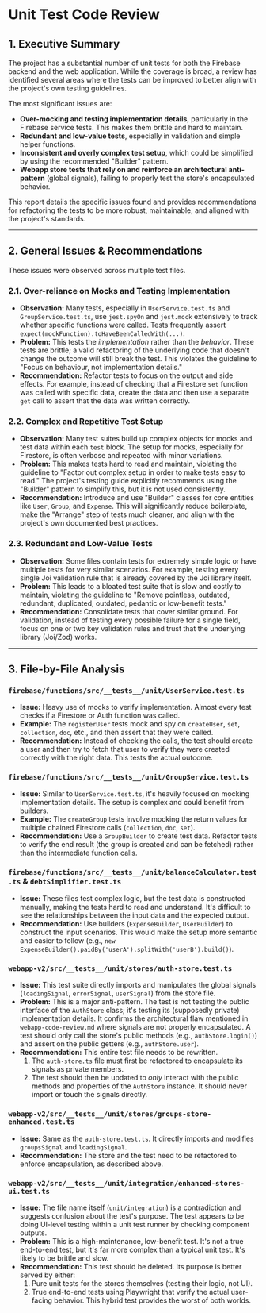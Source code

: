 # Unit Test Code Review

## 1. Executive Summary

The project has a substantial number of unit tests for both the Firebase backend and the web application. While the coverage is broad, a review has identified several areas where the tests can be improved to better align with the project's own testing guidelines.

The most significant issues are:
- **Over-mocking and testing implementation details**, particularly in the Firebase service tests. This makes them brittle and hard to maintain.
- **Redundant and low-value tests**, especially in validation and simple helper functions.
- **Inconsistent and overly complex test setup**, which could be simplified by using the recommended "Builder" pattern.
- **Webapp store tests that rely on and reinforce an architectural anti-pattern** (global signals), failing to properly test the store's encapsulated behavior.

This report details the specific issues found and provides recommendations for refactoring the tests to be more robust, maintainable, and aligned with the project's standards.

---

## 2. General Issues & Recommendations

These issues were observed across multiple test files.

### 2.1. Over-reliance on Mocks and Testing Implementation

- **Observation:** Many tests, especially in `UserService.test.ts` and `GroupService.test.ts`, use `jest.spyOn` and `jest.mock` extensively to track whether specific functions were called. Tests frequently assert `expect(mockFunction).toHaveBeenCalledWith(...)`.
- **Problem:** This tests the *implementation* rather than the *behavior*. These tests are brittle; a valid refactoring of the underlying code that doesn't change the outcome will still break the test. This violates the guideline to "Focus on behaviour, not implementation details."
- **Recommendation:** Refactor tests to focus on the output and side effects. For example, instead of checking that a Firestore `set` function was called with specific data, create the data and then use a separate `get` call to assert that the data was written correctly.

### 2.2. Complex and Repetitive Test Setup

- **Observation:** Many test suites build up complex objects for mocks and test data within each `test` block. The setup for mocks, especially for Firestore, is often verbose and repeated with minor variations.
- **Problem:** This makes tests hard to read and maintain, violating the guideline to "Factor out complex setup in order to make tests easy to read." The project's testing guide explicitly recommends using the "Builder" pattern to simplify this, but it is not used consistently.
- **Recommendation:** Introduce and use "Builder" classes for core entities like `User`, `Group`, and `Expense`. This will significantly reduce boilerplate, make the "Arrange" step of tests much cleaner, and align with the project's own documented best practices.

### 2.3. Redundant and Low-Value Tests

- **Observation:** Some files contain tests for extremely simple logic or have multiple tests for very similar scenarios. For example, testing every single Joi validation rule that is already covered by the Joi library itself.
- **Problem:** This leads to a bloated test suite that is slow and costly to maintain, violating the guideline to "Remove pointless, outdated, redundant, duplicated, outdated, pedantic or low‑benefit tests."
- **Recommendation:** Consolidate tests that cover similar ground. For validation, instead of testing every possible failure for a single field, focus on one or two key validation rules and trust that the underlying library (Joi/Zod) works.

---

## 3. File-by-File Analysis

### `firebase/functions/src/__tests__/unit/UserService.test.ts`

- **Issue:** Heavy use of mocks to verify implementation. Almost every test checks if a Firestore or Auth function was called.
- **Example:** The `registerUser` tests mock and spy on `createUser`, `set`, `collection`, `doc`, etc., and then assert that they were called.
- **Recommendation:** Instead of checking the calls, the test should create a user and then try to fetch that user to verify they were created correctly with the right data. This tests the actual outcome.

### `firebase/functions/src/__tests__/unit/GroupService.test.ts`

- **Issue:** Similar to `UserService.test.ts`, it's heavily focused on mocking implementation details. The setup is complex and could benefit from builders.
- **Example:** The `createGroup` tests involve mocking the return values for multiple chained Firestore calls (`collection`, `doc`, `set`).
- **Recommendation:** Use a `GroupBuilder` to create test data. Refactor tests to verify the end result (the group is created and can be fetched) rather than the intermediate function calls.

### `firebase/functions/src/__tests__/unit/balanceCalculator.test.ts` & `debtSimplifier.test.ts`

- **Issue:** These files test complex logic, but the test data is constructed manually, making the tests hard to read and understand. It's difficult to see the relationships between the input data and the expected output.
- **Recommendation:** Use builders (`ExpenseBuilder`, `UserBuilder`) to construct the input scenarios. This would make the setup more semantic and easier to follow (e.g., `new ExpenseBuilder().paidBy('userA').splitWith('userB').build()`).

### `webapp-v2/src/__tests__/unit/stores/auth-store.test.ts`

- **Issue:** This test suite directly imports and manipulates the global signals (`loadingSignal`, `errorSignal`, `userSignal`) from the store file.
- **Problem:** This is a major anti-pattern. The test is not testing the public interface of the `AuthStore` class; it's testing its (supposedly private) implementation details. It confirms the architectural flaw mentioned in `webapp-code-review.md` where signals are not properly encapsulated. A test should only call the store's public methods (e.g., `authStore.login()`) and assert on the public getters (e.g., `authStore.user`).
- **Recommendation:** This entire test file needs to be rewritten.
    1. The `auth-store.ts` file must first be refactored to encapsulate its signals as private members.
    2. The test should then be updated to *only* interact with the public methods and properties of the `AuthStore` instance. It should never import or touch the signals directly.

### `webapp-v2/src/__tests__/unit/stores/groups-store-enhanced.test.ts`

- **Issue:** Same as the `auth-store.test.ts`. It directly imports and modifies `groupsSignal` and `loadingSignal`.
- **Recommendation:** The store and the test need to be refactored to enforce encapsulation, as described above.

### `webapp-v2/src/__tests__/unit/integration/enhanced-stores-ui.test.ts`

- **Issue:** The file name itself (`unit/integration`) is a contradiction and suggests confusion about the test's purpose. The test appears to be doing UI-level testing within a unit test runner by checking component outputs.
- **Problem:** This is a high-maintenance, low-benefit test. It's not a true end-to-end test, but it's far more complex than a typical unit test. It's likely to be brittle and slow.
- **Recommendation:** This test should be deleted. Its purpose is better served by either:
    1.  Pure unit tests for the stores themselves (testing their logic, not UI).
    2.  True end-to-end tests using Playwright that verify the actual user-facing behavior.
    This hybrid test provides the worst of both worlds.
